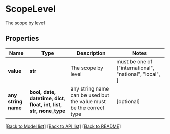 # ScopeLevel

The scope by level

## Properties
Name | Type | Description | Notes
------------ | ------------- | ------------- | -------------
**value** | **str** | The scope by level |  must be one of ["international", "national", "local", ]
**any string name** | **bool, date, datetime, dict, float, int, list, str, none_type** | any string name can be used but the value must be the correct type | [optional]

[[Back to Model list]](../README.md#documentation-for-models) [[Back to API list]](../README.md#documentation-for-api-endpoints) [[Back to README]](../README.md)


